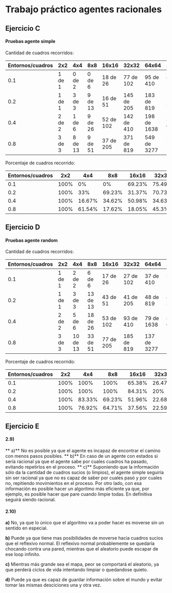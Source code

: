 # Trabajo práctico agentes racionales
## Ejercicio C
#### Pruebas agente simple

Cantidad de cuadros recorridos:

| Entornos/cuadros | 2x2  | 4x4 | 8x8 | 16x16 | 32x32 | 64x64 | 128x128 |
|--------|--------|--------|--------|--------|--------|--------|--------|
|0.1     |1 de 1|0 de 2|0 de 6|18 de 26|77 de 102|95 de 410|80 de 1638|
|0.2     |1 de 1|3 de 3|9 de 13|16 de 51|145 de 205|183 de 819|174 de 3277|
|0.4     |2 de 2|1 de 6|9 de 26|52 de 102|142 de 410|198 de 1638|314 de 6554|
|0.8     |3 de 3|8 de 13|9 de 51|37 de 205|371 de 819|549 de 3277|542 de 13107|

Porcentaje de cuadros recorrido:

| Entornos/cuadros | 2x2  | 4x4 | 8x8 | 16x16 | 32x32 | 64x64 | 128x128 |
|--------|--------|--------|--------|--------|--------|--------|--------|
|0.1     |100%    |0%     |0%      |69.23%  |75.49%  |23.17%  |4.88%   |
|0.2     |100%	  |33%    |69.23%  |31.37%  |70.73%  |22.34%  |5.31%   |
|0.4     |100%    |16.67% |34.62%  |50.98%  |34.63%  |12.09%  |4.79%   |
|0.8     |100%    |61.54% |17.62%  |18.05%  |45.3%   |16.75%  |4.14%   |
## Ejercicio D
#### Pruebas agente random
Cantidad de cuadros recorridos:

| Entornos/cuadros | 2x2  | 4x4 | 8x8 | 16x16 | 32x32 | 64x64 | 128x128 |
|--------|--------|--------|--------|--------|--------|--------|--------|
|0.1     |1 de 1|2 de 2|6 de 6|17 de 26|27 de 102|37 de 410|31 de 1638|
|0.2     |1 de 1|3 de 3|13 de 13|43 de 51|41 de 205|48 de 819|42 de 3277|
|0.4     |2 de 2|5 de 6|18 de 26|53 de 102|93 de 410|79 de 1638|81 de 6554|
|0.8     |3 de 3|10 de 13|33 de 51|77 de 205|185 de 819|137 de 3277|153 de 13107|

Porcentaje de cuadros recorrido:

| Entornos/cuadros | 2x2  | 4x4 | 8x8 | 16x16 | 32x32 | 64x64 | 128x128 |
|--------|--------|--------|--------|--------|--------|--------|--------|
|0.1     |100%    |100%    |100%    |65.38%  |26.47%  |9.02%   |1.89%   |
|0.2     |100%	  |100%    |100%    |84.31%  |20%     |5.49%   |1.28%   |
|0.4     |100%    |83.33%  |69.23%  |51.96%  |22.68%  |4.82%   |1.24%   |
|0.8     |100%    |76.92%  |64.71%  |37.56%  |22.59%  |4.18%   |1.17%   |

## Ejercicio E
#### 2.9)
** a)** No es posible ya que el agente es incapaz de encontrar el camino con menos pasos posibles.
** b)** En caso de un agente con estados si sería racional ya que el agente sabe por cuales cuadros ha pasado, evitando repetirlos en el proceso.
** c)** Suponiendo que la información sólo da la cantidad de cuadros sucios (o limpios), el agente simple seguiría sin ser racional ya que no es capaz de saber por cuales pasó y por cuales no, repitiendo movimientos en el proceso.
Por otro lado, con esa información es posible hacer un algoritmo más eficiente ya que, por ejemplo, es posible hacer que pare cuando limpie todas. En definitiva seguirá siendo racional.

#### 2.10)

**a)** No, ya que lo único que el algoritmo va a poder hacer es moverse sin un sentido en especial.

**b)** Puede ya que tiene mas posibilidades de moverse hacia cuadros sucios que el reflexivo normal. El reflexivo normal probablemente se quedaría chocando contra una pared, mientras que el aleatorio puede escapar de ese loop infinito.

**c)** Mientras más grande sea el mapa, peor se comportará el aleatorio, ya que perderá ciclos de vida intentando limpiar o quedandose quieto.

**d)** Puede ya que es capaz de guardar información sobre el mundo y evitar tomar las mismas desciciones una y otra vez.
